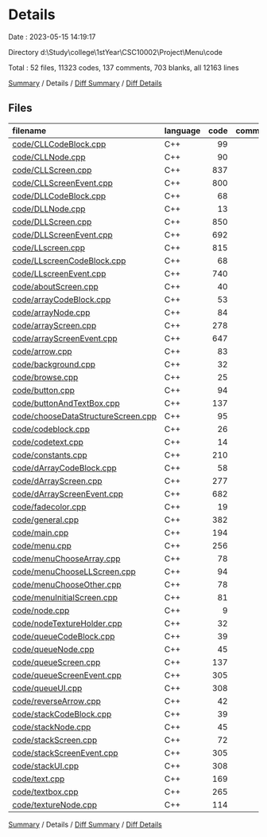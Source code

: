 # Details

Date : 2023-05-15 14:19:17

Directory d:\\Study\\college\\1stYear\\CSC10002\\Project\\Menu\\code

Total : 52 files,  11323 codes, 137 comments, 703 blanks, all 12163 lines

[Summary](results.md) / Details / [Diff Summary](diff.md) / [Diff Details](diff-details.md)

## Files
| filename | language | code | comment | blank | total |
| :--- | :--- | ---: | ---: | ---: | ---: |
| [code/CLLCodeBlock.cpp](/code/CLLCodeBlock.cpp) | C++ | 99 | 0 | 7 | 106 |
| [code/CLLNode.cpp](/code/CLLNode.cpp) | C++ | 90 | 0 | 13 | 103 |
| [code/CLLScreen.cpp](/code/CLLScreen.cpp) | C++ | 837 | 7 | 45 | 889 |
| [code/CLLScreenEvent.cpp](/code/CLLScreenEvent.cpp) | C++ | 800 | 16 | 22 | 838 |
| [code/DLLCodeBlock.cpp](/code/DLLCodeBlock.cpp) | C++ | 68 | 0 | 6 | 74 |
| [code/DLLNode.cpp](/code/DLLNode.cpp) | C++ | 13 | 0 | 1 | 14 |
| [code/DLLScreen.cpp](/code/DLLScreen.cpp) | C++ | 850 | 2 | 57 | 909 |
| [code/DLLScreenEvent.cpp](/code/DLLScreenEvent.cpp) | C++ | 692 | 16 | 17 | 725 |
| [code/LLscreen.cpp](/code/LLscreen.cpp) | C++ | 815 | 2 | 56 | 873 |
| [code/LLscreenCodeBlock.cpp](/code/LLscreenCodeBlock.cpp) | C++ | 68 | 0 | 6 | 74 |
| [code/LLscreenEvent.cpp](/code/LLscreenEvent.cpp) | C++ | 740 | 5 | 22 | 767 |
| [code/aboutScreen.cpp](/code/aboutScreen.cpp) | C++ | 40 | 2 | 5 | 47 |
| [code/arrayCodeBlock.cpp](/code/arrayCodeBlock.cpp) | C++ | 53 | 0 | 5 | 58 |
| [code/arrayNode.cpp](/code/arrayNode.cpp) | C++ | 84 | 0 | 13 | 97 |
| [code/arrayScreen.cpp](/code/arrayScreen.cpp) | C++ | 278 | 0 | 12 | 290 |
| [code/arrayScreenEvent.cpp](/code/arrayScreenEvent.cpp) | C++ | 647 | 18 | 20 | 685 |
| [code/arrow.cpp](/code/arrow.cpp) | C++ | 83 | 3 | 16 | 102 |
| [code/background.cpp](/code/background.cpp) | C++ | 32 | 0 | 5 | 37 |
| [code/browse.cpp](/code/browse.cpp) | C++ | 25 | 0 | 5 | 30 |
| [code/button.cpp](/code/button.cpp) | C++ | 94 | 0 | 9 | 103 |
| [code/buttonAndTextBox.cpp](/code/buttonAndTextBox.cpp) | C++ | 137 | 0 | 11 | 148 |
| [code/chooseDataStructureScreen.cpp](/code/chooseDataStructureScreen.cpp) | C++ | 95 | 0 | 13 | 108 |
| [code/codeblock.cpp](/code/codeblock.cpp) | C++ | 26 | 0 | 3 | 29 |
| [code/codetext.cpp](/code/codetext.cpp) | C++ | 14 | 0 | 2 | 16 |
| [code/constants.cpp](/code/constants.cpp) | C++ | 210 | 0 | 28 | 238 |
| [code/dArrayCodeBlock.cpp](/code/dArrayCodeBlock.cpp) | C++ | 58 | 0 | 5 | 63 |
| [code/dArrayScreen.cpp](/code/dArrayScreen.cpp) | C++ | 277 | 0 | 13 | 290 |
| [code/dArrayScreenEvent.cpp](/code/dArrayScreenEvent.cpp) | C++ | 682 | 17 | 22 | 721 |
| [code/fadecolor.cpp](/code/fadecolor.cpp) | C++ | 19 | 0 | 1 | 20 |
| [code/general.cpp](/code/general.cpp) | C++ | 382 | 3 | 47 | 432 |
| [code/main.cpp](/code/main.cpp) | C++ | 194 | 6 | 8 | 208 |
| [code/menu.cpp](/code/menu.cpp) | C++ | 256 | 0 | 13 | 269 |
| [code/menuChooseArray.cpp](/code/menuChooseArray.cpp) | C++ | 78 | 0 | 10 | 88 |
| [code/menuChooseLLScreen.cpp](/code/menuChooseLLScreen.cpp) | C++ | 94 | 0 | 11 | 105 |
| [code/menuChooseOther.cpp](/code/menuChooseOther.cpp) | C++ | 78 | 0 | 10 | 88 |
| [code/menuInitialScreen.cpp](/code/menuInitialScreen.cpp) | C++ | 81 | 2 | 9 | 92 |
| [code/node.cpp](/code/node.cpp) | C++ | 9 | 0 | 1 | 10 |
| [code/nodeTextureHolder.cpp](/code/nodeTextureHolder.cpp) | C++ | 32 | 1 | 3 | 36 |
| [code/queueCodeBlock.cpp](/code/queueCodeBlock.cpp) | C++ | 39 | 0 | 5 | 44 |
| [code/queueNode.cpp](/code/queueNode.cpp) | C++ | 45 | 0 | 7 | 52 |
| [code/queueScreen.cpp](/code/queueScreen.cpp) | C++ | 137 | 0 | 4 | 141 |
| [code/queueScreenEvent.cpp](/code/queueScreenEvent.cpp) | C++ | 305 | 9 | 9 | 323 |
| [code/queueUI.cpp](/code/queueUI.cpp) | C++ | 308 | 2 | 29 | 339 |
| [code/reverseArrow.cpp](/code/reverseArrow.cpp) | C++ | 42 | 0 | 9 | 51 |
| [code/stackCodeBlock.cpp](/code/stackCodeBlock.cpp) | C++ | 39 | 0 | 5 | 44 |
| [code/stackNode.cpp](/code/stackNode.cpp) | C++ | 45 | 0 | 7 | 52 |
| [code/stackScreen.cpp](/code/stackScreen.cpp) | C++ | 72 | 0 | 5 | 77 |
| [code/stackScreenEvent.cpp](/code/stackScreenEvent.cpp) | C++ | 305 | 9 | 9 | 323 |
| [code/stackUI.cpp](/code/stackUI.cpp) | C++ | 308 | 2 | 30 | 340 |
| [code/text.cpp](/code/text.cpp) | C++ | 169 | 12 | 12 | 193 |
| [code/textbox.cpp](/code/textbox.cpp) | C++ | 265 | 3 | 9 | 277 |
| [code/textureNode.cpp](/code/textureNode.cpp) | C++ | 114 | 0 | 11 | 125 |

[Summary](results.md) / Details / [Diff Summary](diff.md) / [Diff Details](diff-details.md)